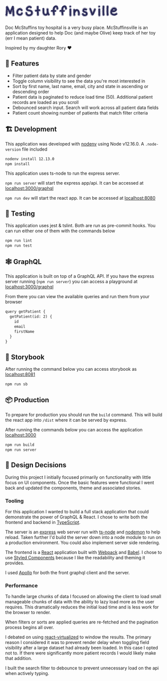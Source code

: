![Mcstuffinsfille](/src/web/images/mcstuffinsville.png)
===

Doc McStuffins toy hospital is a very busy place. McStuffinsville is an application designed to help Doc (and maybe Olive) keep track of her toy (err I mean patient) data.

Inspired by my daughter Rory ♥️

## 💎 Features

- Filter patient data by state and gender
- Toggle column visibility to see the data you're most interested in
- Sort by first name, last name, email, city and state in ascending or descending order
- Patient data is paginated to reduce load time (50). Additional patient records are loaded as you scroll
- Debounced search input. Search will work across all patient data fields
- Patient count showing number of patients that match filter criteria

## 🏗 Development

This application was developed with [nodenv](https://github.com/nodenv/nodenv) using Node v12.16.0. A `.node-version` file included

    nodenv install 12.13.0
    npm install

This application uses ts-node to run the express server.

`npm run server` will start the express app/api. It can be accessed at [localhost:3000/graphql](http://localhost:3000/graphql)

`npm run dev` will start the react app. It can be accessed at [localhost:8080](http://localhost:8080)

## 🧪 Testing

This application uses jest & tslint. Both are run as pre-commit hooks. You can run either one of them with the commands below

    npm run lint
    npm run test

## 🕸 GraphQL

This application is built on top of a GraphQL API. If you have the express server running (`npm run server`) you can access a playground at [localhost:3000/graphql](http://localhost:3000/graphql)

From there you can view the available queries and run them from your browser

    query getPatient {
      getPatient(id: 2) {
        id
        email
        firstName
      }
    }

## 📕 Storybook

After running the command below you can access storybook as [localhost:8081](http://localhost:8081)

    npm run sb

## 📦 Production

To prepare for production you should run the `build` command. This will build the react app into `/dist` where it can be served by express.

After running the commands below you can access the application [localhost:3000](http://localhost:3000)

    npm run build
    npm run server

## 🤔 Design Decisions

During this project I initially focused primarily on functionality with little focus on UI components. Once the basic features were functional I went back and updated the components, theme and associated stories.

### Tooling

For this application I wanted to build a full stack application that could demonstrate the power of GraphQL & React. I chose to write both the frontend and backend in [TypeScript](https://www.typescriptlang.org/docs/home.html).

The server is an [express](https://expressjs.com/) web server run with [ts-node](https://www.npmjs.com/package/ts-node) and [nodemon](https://www.npmjs.com/package/nodemon) to help reload. Taken further I'd build the server down into a node module to run on a production environment. You could also implement server side rendering.

The frontend is a [React](https://reactjs.org/) application built with [Webpack](https://webpack.js.org/) and [Babel](https://babeljs.io/). I chose to use [Styled Components](https://styled-components.com/) because I like the readability and theming it provides.

I used [Apollo](https://www.apollographql.com/docs/) for both the front graphql client and the server.

### Performance

To handle large chunks of data I focused on allowing the client to load small manageable chunks of data with the ability to lazy load more as the user requires. This dramatically reduces the initial load time and is less work for the browser to render.

When filters or sorts are applied queries are re-fetched and the pagination process begins all over.

I debated on using [react-virtualized](https://www.npmjs.com/package/react-virtualized) to window the results. The primary reason I considered it was to prevent render delay when toggling field visibility after a large dataset had already been loaded. In this case I opted not to. If there were significantly more patient records I would likely make that addition.

I built the search filter to debounce to prevent unnecessary load on the api when actively typing.
